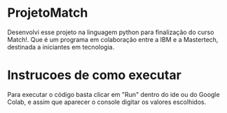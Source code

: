 # ProjetoMatch
Desenvolvi esse projeto na linguagem python para finalização do curso Match!. Que é um programa em colaboração entre a IBM e a Mastertech, destinada a iniciantes em tecnologia.

# Instrucoes de como executar

Para executar o código basta clicar em "Run" dentro do ide ou do Google Colab, e assim que aparecer o console digitar os valores escolhidos. 

